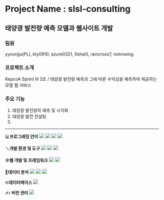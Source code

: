 # Project Name : slsl-consulting
## 태양광 발전량 예측 모델과 웹사이트 개발

### 팀원
yyoonjju(PL), kty0910, azure0321, 0shai0, raincross7, notrowing

### 프로젝트 소개
KepcoA Sprint III 3조 / 태양광 발전량 예측과 그에 따른 수익성을 예측하여 제공하는 모델 웹 서비스

### 주요 기능 
1. 태양광 발전량의 예측 및 시각화
2. 태양광 발전 컨설팅 
3. 

---

💻**프로그래밍 언어**
<img src="https://img.shields.io/badge/python-3776AB?style=for-the-badge&logo=python&logoColor=white">
<img src="https://img.shields.io/badge/html5-E34F26?style=for-the-badge&logo=html5&logoColor=white">
<img src="https://img.shields.io/badge/css3-1572B6?style=for-the-badge&logo=css3&logoColor=white">
<img src="https://img.shields.io/badge/javascript-F7DF1E?style=for-the-badge&logo=javascript&logoColor=white">

🪛**개발 환경 및 도구**
<img src="https://img.shields.io/badge/visualstudiocode-007ACC?style=for-the-badge&logo=visualstudiocode&logoColor=white">
<img src="https://img.shields.io/badge/Anaconda-%2344A833.svg?style=for-the-badge&logo=anaconda&logoColor=white">
<img src="https://img.shields.io/badge/jupyter-F37626?style=for-the-badge&logo=jupyter&logoColor=white">

🕸️**웹 개발 및 프레임워크**
<img src="https://img.shields.io/badge/springboot-6DB33F?style=for-the-badge&logo=springboot&logoColor=white">
<img src="https://img.shields.io/badge/react-61DAFB?style=for-the-badge&logo=react&logoColor=white">

🔢**데이터 분석**
<img src="https://img.shields.io/badge/scikitlearn-F7931E?style=for-the-badge&logo=scikitlearn&logoColor=white">
<img src="https://img.shields.io/badge/tensorflow-FF6F00?style=for-the-badge&logo=tensorflow&logoColor=white">
<img src="https://img.shields.io/badge/keras-D00000?style=for-the-badge&logo=keras&logoColor=white">

🌐**데이터베이스**
<img src="https://img.shields.io/badge/mariadb-003545?style=for-the-badge&logo=mariadb&logoColor=white">

✍️ **버전 관리**
 <img src="https://img.shields.io/badge/github-181717?style=for-the-badge&logo=github&logoColor=white">
